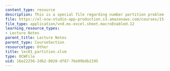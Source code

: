 ```yaml
---
content_type: resource
description: This is a special file regarding number partition problem.
file: https://ol-ocw-studio-app-production.s3.amazonaws.com/courses/15-053-optimization-methods-in-management-science-spring-2013/16e222562db28020df8776e99bdb2195_lec01_partition.xlsm
file_type: application/vnd.ms-excel.sheet.macroEnabled.12
learning_resource_types:
- Lecture Notes
parent_title: Lecture Notes
parent_type: CourseSection
resourcetype: Other
title: lec01_partition.xlsm
type: OCWFile
uid: 16e22256-2db2-8020-df87-76e99bdb2195
---
```


